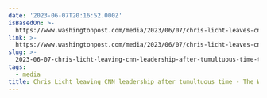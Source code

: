 ```yaml
---
date: '2023-06-07T20:16:52.000Z'
isBasedOn: >-
  https://www.washingtonpost.com/media/2023/06/07/chris-licht-leaves-cnn-town-hall-atlantic/
link: >-
  https://www.washingtonpost.com/media/2023/06/07/chris-licht-leaves-cnn-town-hall-atlantic/
slug: >-
  2023-06-07-chris-licht-leaving-cnn-leadership-after-tumultuous-time-the-washington-p
tags:
  - media
title: Chris Licht leaving CNN leadership after tumultuous time - The Washington P
---
```


